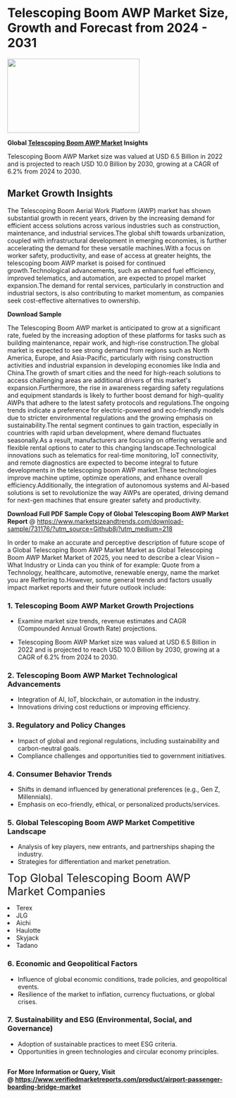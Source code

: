 <H1>Telescoping Boom AWP Market Size, Growth and Forecast from 2024 - 2031</H1><img class="aligncenter size-medium wp-image-584254" src="https://thirdeyenews.in/wp-content/uploads/2024/09/Global-Market-Research-300x168.jpeg" alt="" width="300" height="168" /><p><strong>Global&nbsp;<a href="https://www.marketsizeandtrends.com/download-sample/731176/?utm_source=Github8j?utm_medium=218">Telescoping Boom AWP Market</a> Insights</strong></p><p>Telescoping Boom AWP Market size was valued at USD 6.5 Billion in 2022 and is projected to reach USD 10.0 Billion by 2030, growing at a CAGR of 6.2% from 2024 to 2030.</p><p><h2>Market Growth Insights</h2> <p>The Telescoping Boom Aerial Work Platform (AWP) market has shown substantial growth in recent years, driven by the increasing demand for efficient access solutions across various industries such as construction, maintenance, and industrial services.The global shift towards urbanization, coupled with infrastructural development in emerging economies, is further accelerating the demand for these versatile machines.With a focus on worker safety, productivity, and ease of access at greater heights, the telescoping boom AWP market is poised for continued growth.Technological advancements, such as enhanced fuel efficiency, improved telematics, and automation, are expected to propel market expansion.The demand for rental services, particularly in construction and industrial sectors, is also contributing to market momentum, as companies seek cost-effective alternatives to ownership.</p> <p><strong>Download Sample</strong></p> <p>The Telescoping Boom AWP market is anticipated to grow at a significant rate, fueled by the increasing adoption of these platforms for tasks such as building maintenance, repair work, and high-rise construction.The global market is expected to see strong demand from regions such as North America, Europe, and Asia-Pacific, particularly with rising construction activities and industrial expansion in developing economies like India and China.The growth of smart cities and the need for high-reach solutions to access challenging areas are additional drivers of this market's expansion.Furthermore, the rise in awareness regarding safety regulations and equipment standards is likely to further boost demand for high-quality AWPs that adhere to the latest safety protocols and regulations.The ongoing trends indicate a preference for electric-powered and eco-friendly models due to stricter environmental regulations and the growing emphasis on sustainability.The rental segment continues to gain traction, especially in countries with rapid urban development, where demand fluctuates seasonally.As a result, manufacturers are focusing on offering versatile and flexible rental options to cater to this changing landscape.Technological innovations such as telematics for real-time monitoring, IoT connectivity, and remote diagnostics are expected to become integral to future developments in the telescoping boom AWP market.These technologies improve machine uptime, optimize operations, and enhance overall efficiency.Additionally, the integration of autonomous systems and AI-based solutions is set to revolutionize the way AWPs are operated, driving demand for next-gen machines that ensure greater safety and productivity.<p><span class=""><strong>Download Full PDF Sample Copy of Global Telescoping Boom AWP Market Report</strong> @ <a href="https://www.marketsizeandtrends.com/download-sample/731176/?utm_source=Github8j?utm_medium=218" target="_blank">https://www.marketsizeandtrends.com/download-sample/731176/?utm_source=Github8j?utm_medium=218</a></span></p><p>In order to make an accurate and perceptive description of future scope of a Global&nbsp;Telescoping Boom AWP Market Market as Global&nbsp;Telescoping Boom AWP Market Market of 2025, you need to describe a clear Vision &ndash; What Industry or Linda can you think of for example: Quote from a Technology, healthcare, automotive, renewable energy, name the market you are Reffering to.However, some general trends and factors usually impact market reports and their future outlook include:</p><h3>1.&nbsp;<strong>Telescoping Boom AWP Market Growth Projections</strong></h3><ul><li>Examine market size trends, revenue estimates and CAGR (Compounded Annual Growth Rate) projections.</li><li><p>Telescoping Boom AWP Market size was valued at USD 6.5 Billion in 2022 and is projected to reach USD 10.0 Billion by 2030, growing at a CAGR of 6.2% from 2024 to 2030.</p></li></ul><h3>2.&nbsp;<strong>Telescoping Boom AWP Market Technological Advancements</strong></h3><ul><li>Integration of AI, IoT, blockchain, or automation in the industry.</li><li>Innovations driving cost reductions or improving efficiency.</li></ul><h3>3.&nbsp;<strong>Regulatory and Policy Changes</strong></h3><ul><li>Impact of global and regional regulations, including sustainability and carbon-neutral goals.</li><li>Compliance challenges and opportunities tied to government initiatives.</li></ul><h3>4.&nbsp;<strong>Consumer Behavior Trends</strong></h3><ul><li>Shifts in demand influenced by generational preferences (e.g., Gen Z, Millennials).</li><li>Emphasis on eco-friendly, ethical, or personalized products/services.</li></ul><h3>5.&nbsp;<strong>Global Telescoping Boom AWP Market Competitive Landscape</strong></h3><ul><li>Analysis of key players, new entrants, and partnerships shaping the industry.</li><li>Strategies for differentiation and market penetration.</li></ul><p data-pm-slice="1 1 []"><span style="color: inherit; font-family: inherit; font-size: 25px;">Top Global Telescoping Boom AWP Market Companies</span></p><div class="" data-test-id=""><p><li>Terex</li><li> JLG</li><li> Aichi</li><li> Haulotte</li><li> Skyjack</li><li> Tadano</li></p></div><h3>6.&nbsp;<strong>Economic and Geopolitical Factors</strong></h3><ul><li>Influence of global economic conditions, trade policies, and geopolitical events.</li><li>Resilience of the market to inflation, currency fluctuations, or global crises.</li></ul><h3>7.&nbsp;<strong>Sustainability and ESG (Environmental, Social, and Governance)</strong></h3><ul><li>Adoption of sustainable practices to meet ESG criteria.</li><li>Opportunities in green technologies and circular economy principles.</li></ul><h2><strong style="font-size: 14px;">For More Information or Query, Visit @&nbsp;</strong><a style="background-color: #ffffff; font-size: 14px;" href="https://www.marketsizeandtrends.com/report/telescoping-boom-awp-market/" target="_blank">https://www.verifiedmarketreports.com/product/airport-passenger-boarding-bridge-market</a></h2>